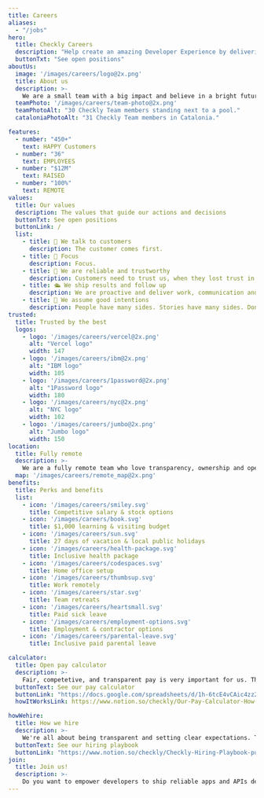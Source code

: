 ```yaml
---
title: Careers
aliases:
  - "/jobs"
hero:
  title: Checkly Careers
  description: "Help create an amazing Developer Experience by delivering the number one active monitoring platform."
  buttonTxt: "See open positions"
aboutUs:
  image: '/images/careers/logo@2x.png'
  title: About us
  description: >-
    We are a small team with a big impact and believe in a bright future where apps are built and shipped more reliably from to dev to production and further.<br /> Our mission is to create the best active monitoring platform for developers. A platform that makes reliability delightful!
  teamPhoto: '/images/careers/team-photo@2x.png'
  teamPhotoAlt: "30 Checkly Team members standing next to a pool."
  cataloniaPhotoAlt: "31 Checkly Team members in Catalonia."

features:
  - number: "450+"
    text: HAPPY Customers
  - number: "36"
    text: EMPLOYEES
  - number: "$12M"
    text: RAISED
  - number: "100%"
    text: REMOTE
values:
  title: Our values
  description: The values that guide our actions and decisions
  buttonTxt: See open positions
  buttonLink: /
  list:
    - title: 🤴 We talk to customers
      description: The customer comes first.
    - title: 🎯 Focus
      description: Focus.
    - title: 🤝 We are reliable and trustworthy
      description: Customers need to trust us, when they lost trust in themselves. We trust each other, are transparent and inclusive, own our work and mistakes, ask for and give help, and don’t avoid uncomfortable conversations to help each other improve.
    - title: 🛳️ We ship results and follow up
      description: We are proactive and deliver work, communication and features that make an impact.
    - title: 👼 We assume good intentions
      description: People have many sides. Stories have many sides. Don't judge before learning and listening.
trusted:
  title: Trusted by the best
  logos:
    - logo: '/images/careers/vercel@2x.png'
      alt: "Vercel logo"
      width: 147
    - logo: '/images/careers/ibm@2x.png'
      alt: "IBM logo"
      width: 105
    - logo: '/images/careers/1password@2x.png'
      alt: "1Password logo"
      width: 180
    - logo: '/images/careers/nyc@2x.png'
      alt: "NYC logo"
      width: 102
    - logo: '/images/careers/jumbo@2x.png'
      alt: "Jumbo logo"
      width: 150
location:
  title: Fully remote
  description: >-
    We are a fully remote team who love transparency, ownership and open collaboration. We've got teammates in 13+ countries. As part of our team, you can work from wherever you're happiest and most productive.
  map: '/images/careers/remote_map@2x.png'
benefits:
  title: Perks and benefits
  list:
    - icon: '/images/careers/smiley.svg'
      title: Competitive salary & stock options
    - icon: '/images/careers/book.svg'
      title: $1,000 learning & visiting budget
    - icon: '/images/careers/sun.svg'
      title: 27 days of vacation & local public holidays
    - icon: '/images/careers/health-package.svg'
      title: Inclusive health package
    - icon: '/images/careers/codespaces.svg'
      title: Home office setup
    - icon: '/images/careers/thumbsup.svg'
      title: Work remotely
    - icon: '/images/careers/star.svg'
      title: Team retreats
    - icon: '/images/careers/heartsmall.svg'
      title: Paid sick leave
    - icon: '/images/careers/employment-options.svg'
      title: Employment & contractor options
    - icon: '/images/careers/parental-leave.svg'
      title: Inclusive paid parental leave

calculator:
  title: Open pay calculator
  description: >-
    Fair, competetive, and transparent pay is very important for us. That's why we created an open pay calculator that anyone can use to find out what you make if you joined Checkly.
  buttonText: See our pay calculator
  buttonLink: "https://docs.google.com/spreadsheets/d/1h-6tcE4vCAic4zz24NA3xtEAeJpbw0ooQxYvl5yYrrI/copy"
  howItWorksLink: https://www.notion.so/checkly/Our-Pay-Calculator-How-we-pay-our-team-f3c42feab82b444a9cbf8fed545cb727

howWehire:
  title: How we hire
  description: >-
    We're all about being transparent and setting clear expectations. That's why we've put together our hiring playbook. There you'll find a sneak peek of who we are and what you can expect in our hiring process.
  buttonText: See our hiring playbook
  buttonLink: "https://www.notion.so/checkly/Checkly-Hiring-Playbook-public-54bc05178d3b4118a15effe885f96d1a"
join:
  title: Join us!
  description: >-
    Do you want to empower developers to ship reliable apps and APIs delightfully?<br/>Work for a fully remote company that hires talented people from a wide variety of backgrounds and experiences, and that is committed to a respectful and inclusive work environment. Surround yourself with talented team players who support each other and work together towards one clear goal.
---
```

